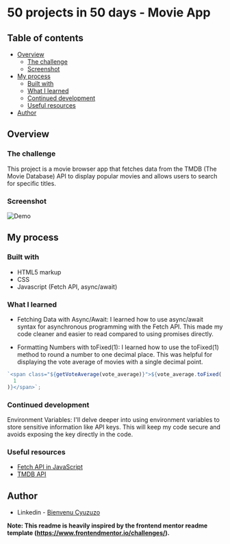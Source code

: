 # 50 projects in 50 days - Movie App

## Table of contents

- [Overview](#overview)
  - [The challenge](#the-challenge)
  - [Screenshot](#screenshot)
- [My process](#my-process)
  - [Built with](#built-with)
  - [What I learned](#what-i-learned)
  - [Continued development](#continued-development)
  - [Useful resources](#useful-resources)
- [Author](#author)

## Overview

### The challenge

This project is a movie browser app that fetches data from the TMDB (The Movie Database) API to display popular movies and allows users to search for specific titles.

### Screenshot

![Demo](https://github.com/jwben1/50projectsin50days/assets/132217074/9286938c-e3a6-4827-92e0-feba1085bcac)

## My process

### Built with

- HTML5 markup
- CSS
- Javascript (Fetch API, async/await)

### What I learned

- Fetching Data with Async/Await: I learned how to use async/await syntax for asynchronous programming with the Fetch API. This made my code cleaner and easier to read compared to using promises directly.

- Formatting Numbers with toFixed(1): I learned how to use the toFixed(1) method to round a number to one decimal place. This was helpful for displaying the vote average of movies with a single decimal point.

```js
`<span class="${getVoteAverage(vote_average)}">${vote_average.toFixed(
  1
)}</span>`;
```

### Continued development

Environment Variables: I'll delve deeper into using environment variables to store sensitive information like API keys. This will keep my code secure and avoids exposing the key directly in the code.

### Useful resources

- [Fetch API in JavaScript](https://developer.mozilla.org/en-US/docs/Web/API/Fetch_API)
- [TMDB API](https://www.themoviedb.org/settings/api)

## Author

- Linkedin - [Bienvenu Cyuzuzo](https://www.linkedin.com/in/bienvenu-cyuzuzo/)

**Note: This readme is heavily inspired by the frontend mentor readme template (https://www.frontendmentor.io/challenges/).**
